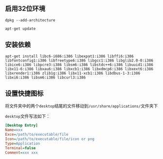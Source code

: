 ## 启用32位环境

`dpkg --add-architecture`

`apt-get update`

## 安装依赖

`apt-get install libc6-i686:i386 libexpat1:i386 libffi6:i386 libfontconfig1:i386 libfreetype6:i386 libgcc1:i386 libglib2.0-0:i386 libice6:i386 libpcre3:i386 libsm6:i386 libstdc++6:i386 libuuid1:i386 libx11-6:i386 libxau6:i386 libxcb1:i386 libxdmcp6:i386 libxext6:i386 libxrender1:i386 zlib1g:i386 libx11-xcb1:i386 libdbus-1-3:i386 libxi6:i386 libsm6:i386 libcurl3:i386`

## 设置快捷图标

将文件夹中的两个`desktop`结尾的文件移动到`/usr/share/applications/`文件夹下

`desktop`文件写法如下：

```ini
[Desktop Entry]
Name=xxx
Exce=/path/to/executable/file
Icon=/path/to/executable/file/icon or png
Type=Application
Terminal=false
Comment=xxx xxx
```

